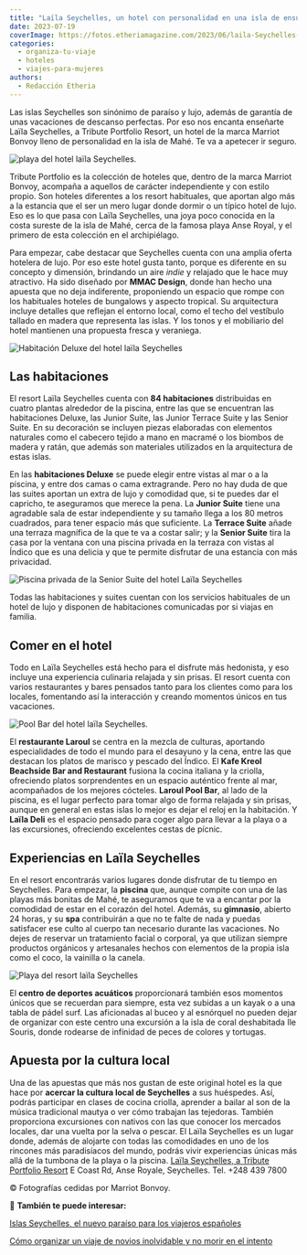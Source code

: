 ```yaml
---
title: "Laïla Seychelles, un hotel con personalidad en una isla de ensueño"
date: 2023-07-19
coverImage: https://fotos.etheriamagazine.com/2023/06/laila-Seychelles-Senior-Suite-terraza.jpg
categories: 
  - organiza-tu-viaje
  - hoteles
  - viajes-para-mujeres
authors: 
  - Redacción Etheria
---
```


Las islas Seychelles son sinónimo de paraíso y lujo, además de garantía de unas 
vacaciones de descanso perfectas. Por eso nos encanta enseñarte Laïla Seychelles, a 
Tribute Portfolio Resort, un hotel de la marca Marriot Bonvoy lleno de personalidad en 
la isla de Mahé. Te va a apetecer ir seguro. 

![playa del hotel laïla Seychelles.](https://fotos.etheriamagazine.com/2023/06/laila-Seychelles-vista-playa.jpg "Vista panorámica del hotel Laïla Seychelles.")

Tribute Portfolio es la colección de hoteles que, dentro de la marca Marriot Bonvoy, 
acompaña a aquellos de carácter independiente y con estilo propio. Son hoteles 
diferentes a los resort habituales, que aportan algo más a la estancia que el ser un 
mero lugar donde dormir o un típico hotel de lujo. Eso es lo que pasa con Laïla 
Seychelles, una joya poco conocida en la costa sureste de la isla de Mahé, cerca de la 
famosa playa Anse Royal, y el primero de esta colección en el archipiélago. 

Para empezar, cabe destacar que Seychelles cuenta con una amplia oferta hotelera de 
lujo. Por eso este hotel gusta tanto, porque es diferente en su concepto y dimensión, 
brindando un aire _indie_ y relajado que le hace muy atractivo. Ha sido diseñado por 
**MMAC Design**, donde han hecho una apuesta que no deja indiferente, proponiendo un 
espacio que rompe con los habituales hoteles de bungalows y aspecto tropical. Su 
arquitectura incluye detalles que reflejan el entorno local, como el techo del vestíbulo 
tallado en madera que representa las islas. Y los tonos y el mobiliario del hotel 
mantienen una propuesta fresca y veraniega. 

![Habitación Deluxe del hotel laïla Seychelles](https://fotos.etheriamagazine.com/2023/06/laila-Seychelles-Deluxe-Room.jpg "Habitación Deluxe.")

## Las habitaciones

El resort Laïla Seychelles cuenta con **84 habitaciones** distribuidas en cuatro plantas 
alrededor de la piscina, entre las que se encuentran las habitaciones Deluxe, las Junior 
Suite, las Junior Terrace Suite y las Senior Suite. En su decoración se incluyen piezas 
elaboradas con elementos naturales como el cabecero tejido a mano en macramé o los 
biombos de madera y ratán, que además son materiales utilizados en la arquitectura de 
estas islas. 

En las **habitaciones Deluxe** se puede elegir entre vistas al mar o a la piscina, y 
entre dos camas o cama extragrande. Pero no hay duda de que las suites aportan un extra 
de lujo y comodidad que, si te puedes dar el capricho, te aseguramos que merece la pena. 
La **Junior Suite** tiene una agradable sala de estar independiente y su tamaño llega a 
los 80 metros cuadrados, para tener espacio más que suficiente. La **Terrace Suite** 
añade una terraza magnífica de la que te va a costar salir; y la **Senior Suite** tira 
la casa por la ventana con una piscina privada en la terraza con vistas al Índico que es 
una delicia y que te permite disfrutar de una estancia con más privacidad. 

![Piscina privada de la Senior Suite del hotel Laïla Seychelles](https://fotos.etheriamagazine.com/2023/06/laila-Seychelles-Senior-Suite-terraza.jpg "Piscina privada de la Senior Suite.")

Todas las habitaciones y suites cuentan con los servicios habituales de un hotel de lujo 
y disponen de habitaciones comunicadas por si viajas en familia. 

## Comer en el hotel

Todo en Laïla Seychelles está hecho para el disfrute más hedonista, y eso incluye una 
experiencia culinaria relajada y sin prisas. El resort cuenta con varios restaurantes y 
bares pensados tanto para los clientes como para los locales, fomentando así la 
interacción y creando momentos únicos en tus vacaciones. 

![Pool Bar del hotel laïla Seychelles.](https://fotos.etheriamagazine.com/2023/06/laila-Seychelles-Pool-Bar.jpg "Pool Bar del hotel Laïla Seychelles.")

El **restaurante Laroul** se centra en la mezcla de culturas, aportando especialidades 
de todo el mundo para el desayuno y la cena, entre las que destacan los platos de 
marisco y pescado del Índico. El **Kafe Kreol Beachside Bar and Restaurant** fusiona la 
cocina italiana y la criolla, ofreciendo platos sorprendentes en un espacio auténtico 
frente al mar, acompañados de los mejores cócteles. **Laroul Pool Bar**, al lado de la 
piscina, es el lugar perfecto para tomar algo de forma relajada y sin prisas, aunque en 
general en estas islas lo mejor es dejar el reloj en la habitación. Y **Laïla Deli** es 
el espacio pensado para coger algo para llevar a la playa o a las excursiones, 
ofreciendo excelentes cestas de pícnic. 

## Experiencias en Laïla Seychelles

En el resort encontrarás varios lugares donde disfrutar de tu tiempo en Seychelles. Para 
empezar, la **piscina** que, aunque compite con una de las playas más bonitas de Mahé, 
te aseguramos que te va a encantar por la comodidad de estar en el corazón del hotel. 
Además, su **gimnasio**, abierto 24 horas, y su **spa** contribuirán a que no te falte 
de nada y puedas satisfacer ese culto al cuerpo tan necesario durante las vacaciones. No 
dejes de reservar un tratamiento facial o corporal, ya que utilizan siempre productos 
orgánicos y artesanales hechos con elementos de la propia isla como el coco, la vainilla 
o la canela. 

![Playa del resort laïla Seychelles](https://fotos.etheriamagazine.com/2023/06/laila-Seychelles-Kafe-Kreol-Beach.jpg "Playa del resort Laïla Seychelles.")

El **centro de deportes acuáticos** proporcionará también esos momentos únicos que se 
recuerdan para siempre, esta vez subidas a un kayak o a una tabla de pádel surf. Las 
aficionadas al buceo y al esnórquel no pueden dejar de organizar con este centro una 
excursión a la isla de coral deshabitada Ile Souris, donde rodearse de infinidad de 
peces de colores y tortugas. 

## Apuesta por la cultura local

Una de las apuestas que más nos gustan de este original hotel es la que hace por 
**acercar la cultura local de Seychelles** a sus huéspedes. Así, podrás participar en 
clases de cocina criolla, aprender a bailar al son de la música tradicional mautya o ver 
cómo trabajan las tejedoras. También proporciona excursiones con nativos con las que 
conocer los mercados locales, dar una vuelta por la selva o pescar. El Laïla Seychelles 
es un lugar donde, además de alojarte con todas las comodidades en uno de los rincones 
más paradisíacos del mundo, podrás vivir experiencias únicas más allá de la tumbona de 
la playa o la piscina. [Laïla Seychelles, a Tribute Portfolio 
Resort](https://www.marriott.com/en-us/hotels/seztx-laila-seychelles-a-tribute-portfolio-resort/overview/) 
E Coast Rd, Anse Royale, Seychelles. Tel. +248 439 7800 

© Fotografías cedidas por Marriot Bonvoy. 

📌 **También te puede interesar:** 

[Islas Seychelles, el nuevo paraíso para los viajeros 
españoles](https://etheriamagazine.com/2020/11/16/islas-seychelles-un-viaje-de-lujo-al-paraiso/) 

[Cómo organizar un viaje de novios inolvidable y no morir en el 
intento](https://etheriamagazine.com/2021/01/13/como-organizar-viaje-de-novios-o-luna-de-miel/)
